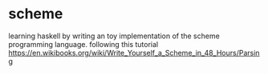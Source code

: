 # scheme
learning haskell by writing an toy implementation of the scheme programming language. 
following this tutorial https://en.wikibooks.org/wiki/Write_Yourself_a_Scheme_in_48_Hours/Parsing
